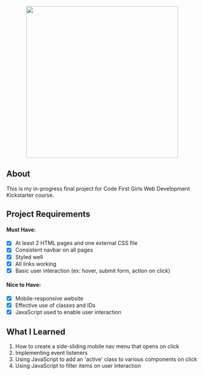 <p align="center"> <img src="https://user-images.githubusercontent.com/104512014/182873126-7dd146c4-9134-439a-9af6-b057e8139831.png" width="400px"/> </p>

## About
This is my in-progress final project for Code First Girls Web Development Kickstarter course. 

## Project Requirements 
#### Must Have:
- [x] At least 2 HTML pages and one external CSS file
- [x] Consistent navbar on all pages 
- [x] Styled well
- [x] All links working
- [x] Basic user interaction (ex: hover, submit form, action on click)
#### Nice to Have:
- [x] Mobile-responsive website
- [x] Effective use of classes and IDs
- [x] JavaScript used to enable user interaction

## What I Learned
1. How to create a side-sliding mobile nav menu that opens on click
2. Implementing event listeners
3. Using JavaScript to add an 'active' class to various components on click
4. Using JavaScript to filter items on user interaction


